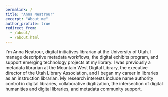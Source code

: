 ```yaml
---
permalink: /
title: "Anna Neatrour"
excerpt: "About me"
author_profile: true
redirect_from:
  - /about/
  - /about.html
---
```


I'm Anna Neatrour, digital initiatives librarian at the University of Utah. I manage descriptive metadata workflows, the digital exhibits program, and support emerging technology projects at my library. I was previously a metadata librarian at the Mountain West Digital Library, the executive director of the Utah Library Association, and I began my career in libraries as an instruction librarian. My research interests include name authority control in digital libraries, collaborative digitization, the intersection of digital humanities and digital libraries, and metadata community support.
